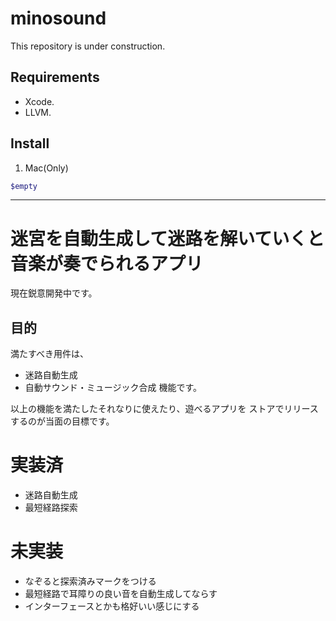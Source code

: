 minosound
================================

This repository is under construction.

## Requirements
- Xcode.
- LLVM.


## Install
1. Mac(Only)
 
 ```sh
$empty
```

--------------------------------

迷宮を自動生成して迷路を解いていくと音楽が奏でられるアプリ
================================

現在鋭意開発中です。

## 目的
満たすべき用件は、
- 迷路自動生成
- 自動サウンド・ミュージック合成
機能です。

以上の機能を満たしたそれなりに使えたり、遊べるアプリを
ストアでリリースするのが当面の目標です。

# 実装済
- 迷路自動生成
- 最短経路探索

# 未実装
- なぞると探索済みマークをつける
- 最短経路で耳障りの良い音を自動生成してならす
- インターフェースとかも格好いい感じにする
